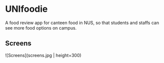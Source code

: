 # UNIfoodie
A food review app for canteen food in NUS, so that students and staffs can see more food options on campus.

## Screens
![Screens](screens.jpg | height=300)
